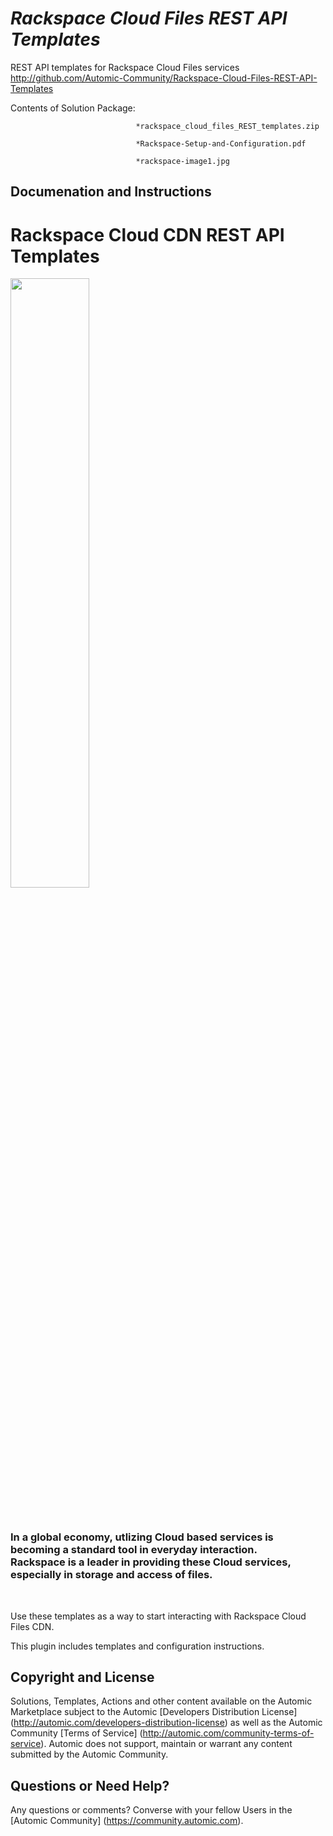 *Rackspace Cloud Files REST API Templates*
=============


REST API templates for Rackspace Cloud Files services
http://github.com/Automic-Community/Rackspace-Cloud-Files-REST-API-Templates

<!-- List of attached files -->
Contents of Solution Package:

						
								*rackspace_cloud_files_REST_templates.zip
								
								*Rackspace-Setup-and-Configuration.pdf
								
								*rackspace-image1.jpg
								
						


Documenation and Instructions
---

<h1>Rackspace Cloud CDN REST API Templates</h1>
<p><img style="width: 50%;" src="https://df3151666517a355c194-7f96aba474d1a72d6fb3c0ef3f37c089.ssl.cf1.rackcdn.com/images/logos/rackspace-cloud_files_logo-200.png" alt="" /></p>
<p>&nbsp;</p>
<h3>In a global economy, utlizing Cloud based services is becoming a standard tool in everyday interaction.<br /> Rackspace is a leader in providing these Cloud services, especially in storage and access of files.</h3>
<p>&nbsp;</p>
<p>Use these templates as a way to start interacting with Rackspace Cloud Files CDN.</p>
<p>This plugin includes templates and configuration instructions.</p>

Copyright and License
---

Solutions, Templates, Actions and other content available on the Automic Marketplace subject to the Automic [Developers Distribution License] (http://automic.com/developers-distribution-license) as well as the Automic Community [Terms of Service] (http://automic.com/community-terms-of-service).
Automic does not support, maintain or warrant any content submitted by the Automic Community.



Questions or Need Help? 
---
Any questions or comments? Converse with your fellow Users in the [Automic Community] (https://community.automic.com).